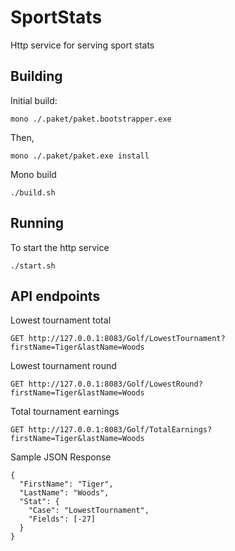 # SportStats
Http service for serving sport stats

## Building

Initial build:
```
mono ./.paket/paket.bootstrapper.exe
```
Then,
```
mono ./.paket/paket.exe install
```

Mono build
```shell
./build.sh
```

## Running

To start the http service
```shell
./start.sh
```

## API endpoints

Lowest tournament total
```
GET http://127.0.0.1:8083/Golf/LowestTournament?firstName=Tiger&lastName=Woods
```

Lowest tournament round
```
GET http://127.0.0.1:8083/Golf/LowestRound?firstName=Tiger&lastName=Woods
```

Total tournament earnings
```
GET http://127.0.0.1:8083/Golf/TotalEarnings?firstName=Tiger&lastName=Woods
```

Sample JSON Response
```
{
  "FirstName": "Tiger",
  "LastName": "Woods",
  "Stat": {
    "Case": "LowestTournament",
    "Fields": [-27]
  }
}
```
